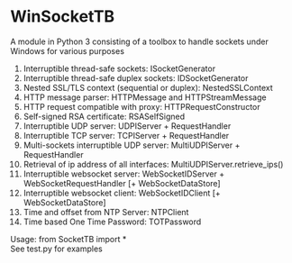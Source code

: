 # WinSocketTB
A module in Python 3 consisting of a toolbox to handle sockets under Windows for various purposes

1. Interruptible thread-safe sockets: ISocketGenerator
2. Interruptible thread-safe duplex sockets: IDSocketGenerator
3. Nested SSL/TLS context (sequential or duplex): NestedSSLContext
4. HTTP message parser: HTTPMessage and HTTPStreamMessage
5. HTTP request compatible with proxy: HTTPRequestConstructor
6. Self-signed RSA certificate: RSASelfSigned
7. Interruptible UDP server: UDPIServer + RequestHandler
8. Interruptible TCP server: TCPIServer + RequestHandler
9. Multi-sockets interruptible UDP server: MultiUDPIServer + RequestHandler
10. Retrieval of ip address of all interfaces: MultiUDPIServer.retrieve_ips()
11. Interruptible websocket server: WebSocketIDServer + WebSocketRequestHandler [+ WebSocketDataStore]
12. Interruptible websocket client: WebSocketIDClient [+ WebSocketDataStore]
13. Time and offset from NTP Server: NTPClient
14. Time based One Time Password: TOTPassword

Usage: from SocketTB import *  
See test.py for examples

